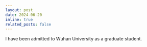 ```yaml
---
layout: post
date: 2024-06-20
inline: true
related_posts: false
---
```


I have been admitted to Wuhan University as a graduate student. 